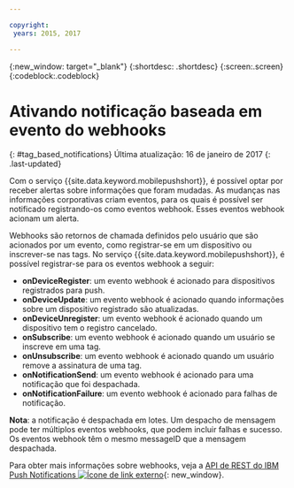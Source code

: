 ```yaml
---

copyright:
 years: 2015, 2017

---
```


{:new_window: target="_blank"}
{:shortdesc: .shortdesc}
{:screen:.screen}
{:codeblock:.codeblock}

# Ativando notificação baseada em evento do webhooks
{: #tag_based_notifications}
Última atualização: 16 de janeiro de 2017
{: .last-updated}


Com o serviço {{site.data.keyword.mobilepushshort}}, é possível optar por receber alertas
sobre informações que foram mudadas. As mudanças nas informações corporativas criam eventos, para os quais é
possível ser notificado registrando-os como eventos webhook. Esses eventos webhook acionam um alerta. 

Webhooks são retornos de chamada definidos pelo usuário que são acionados por um evento, como
registrar-se em um dispositivo ou inscrever-se nas tags. No serviço {{site.data.keyword.mobilepushshort}},
é possível registrar-se para os eventos webhook a seguir: 

- **onDeviceRegister**: um evento webhook é acionado para dispositivos registrados
para push.
- **onDeviceUpdate**: um evento webhook é acionado quando informações sobre um
dispositivo registrado são atualizadas.
- **onDeviceUnregister**: um evento webhook é acionado quando um
dispositivo tem o registro cancelado. 
- **onSubscribe**: um evento webhook é acionado quando um usuário se inscreve em
uma tag.
- **onUnsubscribe**: um evento webhook é acionado quando um usuário remove a
assinatura de uma tag.
- **onNotificationSend**: um evento webhook é acionado para uma notificação que foi
despachada.
- **onNotificationFailure**: um evento webhook é acionado para falhas de notificação.


**Nota**: a notificação é despachada em lotes. Um despacho de mensagem pode ter
múltiplos eventos webhooks, que podem incluir falhas e sucesso. 
Os eventos webhook têm o mesmo messageID que a mensagem despachada. 

Para obter mais informações sobre webhooks, veja a [API de REST do IBM Push Notifications ![Ícone de link externo](../../icons/launch-glyph.svg "Ícone de link externo")](https://mobile.{DomainName}/imfpush/#/webhooks "Ícone de link externo"){: new_window}.

